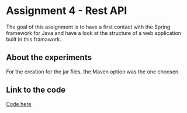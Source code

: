 # Assignment 4 - Rest API
The goal of this assignment is to have a first contact with the Spring framework for Java and have a look at the structure of a web application built in this framawork.

## About the experiments
For the creation for the jar files, the Maven option was the one choosen.

## Link to the code
[Code here](https://github.com/FelixExDe/dat250-sparkjava-counter?organization=FelixExDe&organization=FelixExDe)